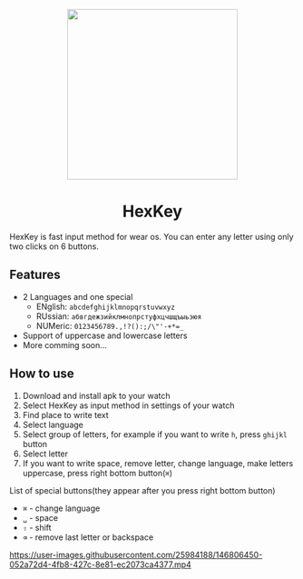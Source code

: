 <p align="center">
<img width="300" src="https://i.imgur.com/YKLCzwv.png"/>
</p>

<h1 align="center"> HexKey</h1>

HexKey is fast input method for wear os. You can enter any letter using only two clicks on 6 buttons.

## Features
* 2 Languages and one special
  * ENglish: `abcdefghijklmnopqrstuvwxyz`
  * RUssian: `абвгдежзийклмнопрстуфхцчшщъыьэюя`
  * NUMeric: `0123456789.,!?():;/\"'-+*=_`
* Support of uppercase and lowercase letters
* More comming soon...

## How to use
1. Download and install apk to your watch
2. Select HexKey as input method in settings of your watch
3. Find place to write text
4. Select language
5. Select group of letters, for example if you want to write `h`, press `ghijkl` button 
6. Select letter
7. If you want to write space, remove letter, change language, make letters uppercase, press right bottom button(`⌘`)

List of special buttons(they appear after you press right bottom button) 
* `⌘` - change language
* `␣` - space
* `⇧` - shift
* `⌫` - remove last letter or backspace 



https://user-images.githubusercontent.com/25984188/146806450-052a72d4-4fb8-427c-8e81-ec2073ca4377.mp4




